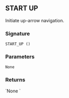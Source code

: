 ## START UP

Initiate up-arrow navigation.


### Signature

`START_UP ()`


### Parameters

`None`


### Returns

\`None
\`
